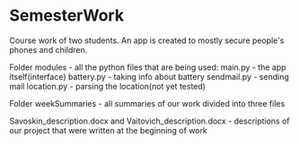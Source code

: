 # SemesterWork
Course work of two students. An app is created to mostly secure people's phones and children.

Folder modules - all the python files that are being used:
main.py - the app itself(interface)
battery.py - taking info about battery 
sendmail.py - sending mail
location.py - parsing the location(not yet tested)

Folder weekSummaries - all summaries of our work divided into three files

Savoskin_description.docx and Vaitovich_description.docx - descriptions of our project that were written at the beginning of work
